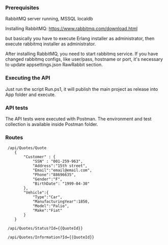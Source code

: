 ### Prerequisites
RabbitMQ server running, MSSQL localdb

Installing RabbitMQ:
https://www.rabbitmq.com/download.html

but basically you have to execute Erlang installer as administrator, then execute rabbitmq installer as administrator.

After installing RabbitMQ, you need to start rabbitmq service. If you have changed rabbitmq configs, like user/pass, hostname or port,
it's necessary to update appsettings.json RawRabbit section.

### Executing the API
Just run the script Run.ps1, it will publish the main project as release into App folder and execute.

### API tests
The API tests were executed with Postman. The environment and test collection is available inside Postman folder.

### Routes

```
 /api/Quotes/Quote
	{
		"Customer" : {
			"SSN" : "001-259-963",
			"Address":"15th street",
			"Email":"email@email.com",
			"Phone":"88696635",
			"Gender":"F",
			"BirthDate": "1999-04-30"
		},
		"Vehicle":{
			"Type":"Car",
			"ManufacturingYear":1850,
			"Model":"Palio",
			"Make":"Fiat"
		}
	}
```

```
 /api/Quotes/Status?Id={{QuoteId}} 
```
 
```
 /api/Quotes/Information?Id={{QuoteId}}
```
